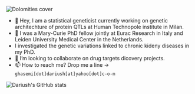 ![Dolomities cover](https://github.com/DariushG3/DariushG3/blob/main/Dolomitte_March_2023.JPG) 
- 👋 Hey, I am a statistical geneticist currently working on genetic architechture of protein QTLs at Human Technopole institute in Milan.
- 👀 I was a Mary-Curie PhD fellow jointly at Eurac Research in Italy and Leiden University Medical Center in the Netherlands.
- I investigated the genetic variations linked to chronic kideny diseases in my PhD. 
- 💞️ I’m looking to collaborate on drug targets dicovery projects. 
- 📫 How to reach me? Drop me a line -> `ghasemi[dot]dariush[at]yahoo[dot]c-o-m`
       
<!---
DariushG3/DariushG3 is a ✨ special ✨ repository because its `README.md` (this file) appears on your GitHub profile.
You can click the Preview link to take a look at your changes.
--->
![Dariush's GitHub stats](https://github-readme-stats.vercel.app/api?username=dariushghasemi&theme=vue-dark&show_icons=true) 
